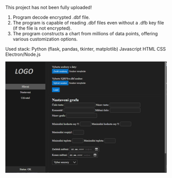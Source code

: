 This project has not been fully uploaded!

1. Program decode encrypted .dbf file.
2. The program is capable of reading .dbf files even without a .dfb key file (if the file is not encrypted).
3. The program constructs a chart from millions of data points, offering various customization options.

Used stack:
Python (flask, pandas, tkinter, matplotlib)
Javascript
HTML
CSS
Electron/Node.js

![Screenshot](main.png)
